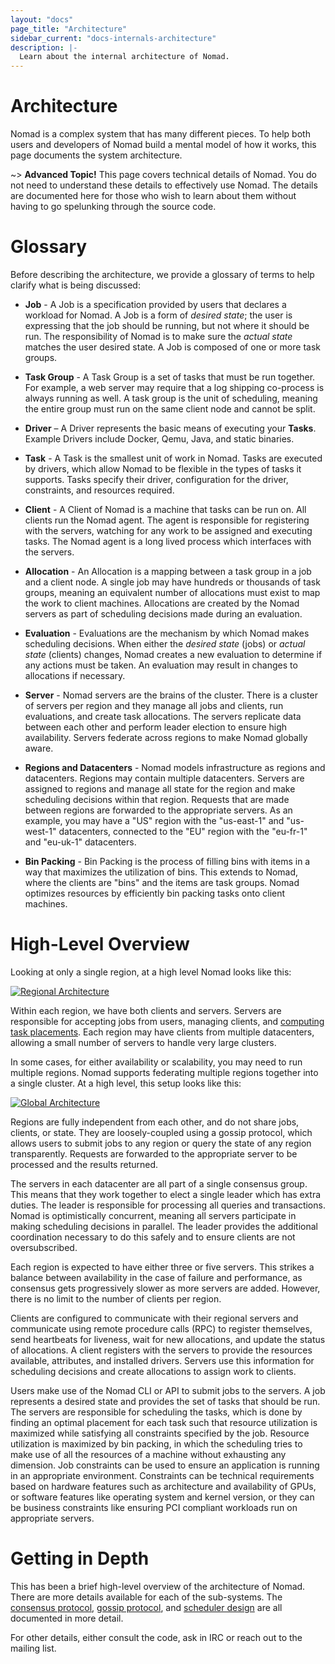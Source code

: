 ```yaml
---
layout: "docs"
page_title: "Architecture"
sidebar_current: "docs-internals-architecture"
description: |-
  Learn about the internal architecture of Nomad.
---
```


# Architecture

Nomad is a complex system that has many different pieces. To help both users and developers of Nomad
build a mental model of how it works, this page documents the system architecture.

~> **Advanced Topic!** This page covers technical details
of Nomad. You do not need to understand these details to
effectively use Nomad. The details are documented here for
those who wish to learn about them without having to go
spelunking through the source code.

# Glossary

Before describing the architecture, we provide a glossary of terms to help
clarify what is being discussed:

* **Job** - A Job is a specification provided by users that declares a workload for
  Nomad. A Job is a form of _desired state_; the user is expressing that the job should
  be running, but not where it should be run. The responsibility of Nomad is to make sure
  the _actual state_ matches the user desired state. A Job is composed of one or more
  task groups.

* **Task Group** - A Task Group is a set of tasks that must be run together. For example, a
  web server may require that a log shipping co-process is always running as well. A task
  group is the unit of scheduling, meaning the entire group must run on the same client node and
  cannot be split.

* **Driver** – A Driver represents the basic means of executing your **Tasks**.
  Example Drivers include Docker, Qemu, Java, and static binaries.

* **Task** - A Task is the smallest unit of work in Nomad. Tasks are executed by drivers,
  which allow Nomad to be flexible in the types of tasks it supports.  Tasks
  specify their driver, configuration for the driver, constraints, and resources required.

* **Client** - A Client of Nomad is a machine that tasks can be run on. All clients run the
  Nomad agent. The agent is responsible for registering with the servers, watching for any
  work to be assigned and executing tasks. The Nomad agent is a long lived process which
  interfaces with the servers.

* **Allocation** - An Allocation is a mapping between a task group in a job and a client
  node. A single job may have hundreds or thousands of task groups, meaning an equivalent
  number of allocations must exist to map the work to client machines. Allocations are created
  by the Nomad servers as part of scheduling decisions made during an evaluation.

* **Evaluation** - Evaluations are the mechanism by which Nomad makes scheduling decisions.
  When either the _desired state_ (jobs) or _actual state_ (clients) changes, Nomad creates
  a new evaluation to determine if any actions must be taken. An evaluation may result
  in changes to allocations if necessary.

* **Server** - Nomad servers are the brains of the cluster. There is a cluster of servers
  per region and they manage all jobs and clients, run evaluations, and create task allocations.
  The servers replicate data between each other and perform leader election to ensure high
  availability. Servers federate across regions to make Nomad globally aware.

* **Regions and Datacenters** - Nomad models infrastructure as regions and datacenters.
  Regions may contain multiple datacenters. Servers are assigned to regions and manage
  all state for the region and make scheduling decisions within that region. Requests that
  are made between regions are forwarded to the appropriate servers. As an example, you may
  have a "US" region with the "us-east-1" and "us-west-1" datacenters, connected to the
  "EU" region with the "eu-fr-1" and "eu-uk-1" datacenters.

* **Bin Packing** - Bin Packing is the process of filling bins with items in a way that
  maximizes the utilization of bins. This extends to Nomad, where the clients are "bins"
  and the items are task groups. Nomad optimizes resources by efficiently bin packing
  tasks onto client machines.

# High-Level Overview

Looking at only a single region, at a high level Nomad looks like this:

[![Regional Architecture](/assets/images/nomad-architecture-region.png)](/assets/images/nomad-architecture-region.png)

Within each region, we have both clients and servers. Servers are responsible for
accepting jobs from users, managing clients, and [computing task placements](/docs/internals/scheduling.html).
Each region may have clients from multiple datacenters, allowing a small number of servers
to handle very large clusters.

In some cases, for either availability or scalability, you may need to run multiple
regions. Nomad supports federating multiple regions together into a single cluster.
At a high level, this setup looks like this:

[![Global Architecture](/assets/images/nomad-architecture-global.png)](/assets/images/nomad-architecture-global.png)

Regions are fully independent from each other, and do not share jobs, clients, or
state. They are loosely-coupled using a gossip protocol, which allows users to
submit jobs to any region or query the state of any region transparently. Requests
are forwarded to the appropriate server to be processed and the results returned.

The servers in each datacenter are all part of a single consensus group. This means
that they work together to elect a single leader which has extra duties. The leader
is responsible for processing all queries and transactions. Nomad is optimistically
concurrent, meaning all servers participate in making scheduling decisions in parallel.
The leader provides the additional coordination necessary to do this safely and
to ensure clients are not oversubscribed.

Each region is expected to have either three or five servers. This strikes a balance
between availability in the case of failure and performance, as consensus gets
progressively slower as more servers are added. However, there is no limit to the number
of clients per region.

Clients are configured to communicate with their regional servers and communicate
using remote procedure calls (RPC) to register themselves, send heartbeats for liveness,
wait for new allocations, and update the status of allocations. A client registers
with the servers to provide the resources available, attributes, and installed drivers.
Servers use this information for scheduling decisions and create allocations to assign
work to clients.

Users make use of the Nomad CLI or API to submit jobs to the servers. A job represents
a desired state and provides the set of tasks that should be run. The servers are
responsible for scheduling the tasks, which is done by finding an optimal placement for
each task such that resource utilization is maximized while satisfying all constraints
specified by the job. Resource utilization is maximized by bin packing, in which
the scheduling tries to make use of all the resources of a machine without
exhausting any dimension. Job constraints can be used to ensure an application is
running in an appropriate environment. Constraints can be technical requirements based
on hardware features such as architecture and availability of GPUs, or software features
like operating system and kernel version, or they can be business constraints like
ensuring PCI compliant workloads run on appropriate servers.

# Getting in Depth

This has been a brief high-level overview of the architecture of Nomad. There
are more details available for each of the sub-systems. The [consensus protocol](/docs/internals/consensus.html),
[gossip protocol](/docs/internals/gossip.html), and [scheduler design](/docs/internals/scheduling.html)
are all documented in more detail.

For other details, either consult the code, ask in IRC or reach out to the mailing list.

